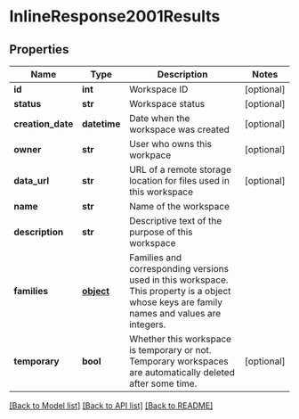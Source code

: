 # InlineResponse2001Results

## Properties
Name | Type | Description | Notes
------------ | ------------- | ------------- | -------------
**id** | **int** | Workspace ID | [optional] 
**status** | **str** | Workspace status | [optional] 
**creation_date** | **datetime** | Date when the workspace was created | [optional] 
**owner** | **str** | User who owns this workpace | [optional] 
**data_url** | **str** | URL of a remote storage location for files used in this workspace | [optional] 
**name** | **str** | Name of the workspace | 
**description** | **str** | Descriptive text of the purpose of this workspace | 
**families** | [**object**](.md) | Families and corresponding versions used in this workspace. This property is a object whose keys are family names and values are integers. | 
**temporary** | **bool** | Whether this workspace is temporary or not. Temporary workspaces are automatically deleted after some time. | [optional] 

[[Back to Model list]](../README.md#documentation-for-models) [[Back to API list]](../README.md#documentation-for-api-endpoints) [[Back to README]](../README.md)


